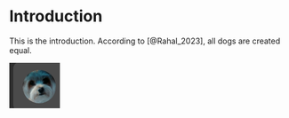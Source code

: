# Introduction 

This is the introduction. According to [@Rahal_2023], all dogs are created equal.


![this is a caption for a picture of Gary the dog](./figures/gary.png)


